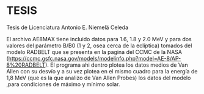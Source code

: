 # TESIS
Tesis de Licenciatura Antonio E. Niemelä Celeda


El archivo AE8MAX tiene incluido datos para 1.6, 1.8 y 2.0 MeV y para dos valores del parámetro B/B0 
(1 y 2, osea cerca de la eclíptica) tomados del modelo RADBELT que se presenta en la pagina del CCMC 
de la NASA (https://ccmc.gsfc.nasa.gov/models/modelinfo.php?model=AE-8/AP-8%20RADBELT). 
El programa ahi dentro plotea los datos medios de Van Allen con su desvío y a su vez plotea en el mismo 
cuadro para la energía de 1,8 MeV (que es la que analizo de Van Allen Probes) los datos del modelo ,para condiciones
de máximo y mínimo solar.

